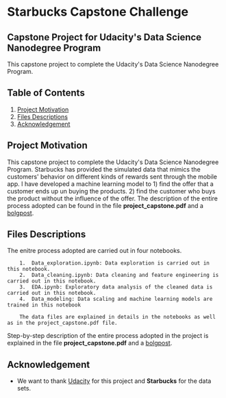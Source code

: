 # Starbucks Capstone Challenge
## Capstone Project for Udacity's Data Science Nanodegree Program

This capstone project to complete the Udacity's Data Science Nanodegree Program. 

## Table of Contents

1. [Project Motivation](#project_motivation)
2. [Files Descriptions](#files_descriptions)
3. [Acknowledgement](#acknowledgement)

<a name="project_motivation"></a>
## Project Motivation
This capstone project to complete the Udacity's Data Science Nanodegree Program. Starbucks has provided the simulated data that mimics the customers' behavior on different kinds of rewards sent through the mobile app. I have developed a machine learning model to 1) find the offer that a customer ends up un buying the products. 2) find the customer who buys the product without the influence of the offer. The description of the entire process adopted can be found in the file   **project_capstone.pdf** and a [bolgpost](https://anup-pandey123.medium.com/starbucks-capstone-challenge-4a763b207985).

<a name="files_descriptions"></a>
## Files Descriptions

The enitre process adopted are carried out in four notebooks.
    
        1.  Data_exploration.ipynb: Data exploration is carried out in this notebook.
        2.  Data_cleaning.ipynb: Data cleaning and feature engineering is carried out in this notebook.
        3.  EDA.ipynb: Exploratory data analysis of the cleaned data is carried out in this notebook.
        4.  Data_modeling: Data scaling and machine learning models are trained in this notebook
        
        The data files are explained in details in the notebooks as well as in the project_capstone.pdf file.

Step-by-step description of the entire process adopted in the project is explained in the file **project_capstone.pdf** and a [bolgpost](https://anup-pandey123.medium.com/starbucks-capstone-challenge-4a763b207985).

<a name="acknowledgement"></a>
## Acknowledgement
* We want to thank [Udacity](https://www.udacity.com/) for this project and **Starbucks** for the data sets.

